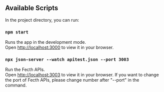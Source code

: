 ## Available Scripts

In the project directory, you can run:

### `npm start`

Runs the app in the development mode.\
Open [http://localhost:3000](http://localhost:3000) to view it in your browser.

### `npx json-server --watch apitest.json --port 3003`
Run the Fecth APIs.\
Open [http://localhost:3003](http://localhost:3000) to view it in your browser.
If you want to change the port of Fecth APIs, please change number after "--port" in the command.


